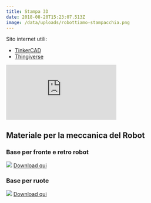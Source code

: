```yaml
---
title: Stampa 3D
date: 2018-08-20T15:23:07.513Z
image: /data/uploads/robottiamo-stampacchia.png
---
```

Sito internet utili:

- [TinkerCAD](https://www.tinkercad.com/)
- [Thingiverse](https://www.thingiverse.com/)

<div class="resp-container">
<iframe class="resp-iframe" src="https://docs.google.com/presentation/d/e/2PACX-1vSn_Bu_Ss0NomzO1hIIEiJsv5pWtZziCxkRVymWwRxsMuO79rC-jrmY4LuSq5DUMWH3xTvceCww2d1Z/embed?start=false&loop=false&delayms=3000" frameborder="0" allowfullscreen="true" mozallowfullscreen="true" webkitallowfullscreen="true"></iframe>
</div>

## Materiale per la meccanica del Robot

### Base per fronte e retro robot

![](/files/fronteretro.png)
[Download qui](/files/fronteretro.stl)

### Base per ruote

![](/files/ruote.png)
[Download qui](/files/ruote.stl)
